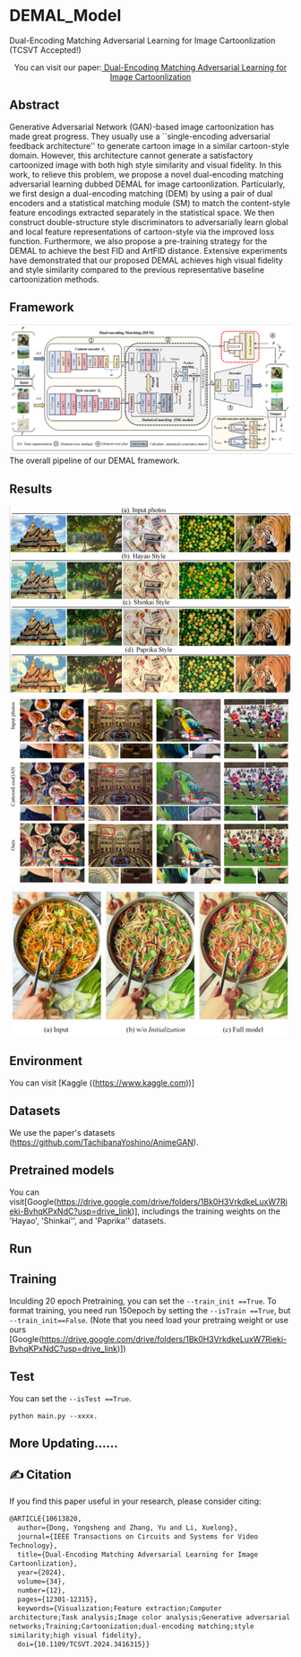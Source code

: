 
# DEMAL_Model
Dual-Encoding Matching Adversarial Learning for Image Cartoonlization (TCSVT Accepted!)

<div align="center">
 <!--   <img src="images/logo.png" alt="Logo" width="47" height="30" style="margin-right: 10px;"> -->
  You can visit our paper:<a href="https://ieeexplore.ieee.org/document/10613820"> Dual-Encoding Matching Adversarial Learning for Image Cartoonlization</a>
</h1>
</div>

## Abstract
Generative Adversarial Network (GAN)-based image cartoonization has made great progress. They 
usually use a ``single-encoding adversarial feedback architecture'' to generate cartoon image in a similar cartoon-style domain. However, this architecture cannot generate a satisfactory cartoonized image with both high style similarity and visual fidelity. In this work, to relieve this problem, we propose a novel dual-encoding matching adversarial learning dubbed DEMAL for image cartoonlization. Particularly, we first design a dual-encoding matching (DEM) by using a pair of dual encoders and a statistical matching module (SM) to match the content-style feature encodings extracted separately in the statistical space. We then construct double-structure style discriminators to adversarially learn global and local feature representations of cartoon-style via the improved loss function. Furthermore, we also propose a pre-training strategy for the DEMAL to achieve the best FID and ArtFID distance. Extensive experiments have demonstrated that our proposed DEMAL achieves high visual fidelity and style similarity compared to the previous representative baseline cartoonization methods.
## Framework
![DEMAL](https://github.com/ZYDeeplearning/DEMAL_Model/blob/main/1.png)
The overall pipeline of our DEMAL framework.
## Results
![DEMAL](https://github.com/ZYDeeplearning/DEMAL_Model/blob/main/2.png)
![DEMAL](https://github.com/ZYDeeplearning/DEMAL_Model/blob/main/3.png)
![DEMAL](https://github.com/ZYDeeplearning/DEMAL_Model/blob/main/4.png)

## Environment
You can visit [Kaggle ((https://www.kaggle.com))] 
## Datasets
We use the paper's datasets (https://github.com/TachibanaYoshino/AnimeGAN). 
## Pretrained models
You can visit[Google(https://drive.google.com/drive/folders/1Bk0H3VrkdkeLuxW7Rieki-BvhqKPxNdC?usp=drive_link)], includings the training weights on the 'Hayao', 'Shinkai'', and 'Paprika'' datasets.

## Run
## Training
Inculding 20 epoch Pretraining, you can set the ``--train_init ==True``. To format training, you need run 150epoch by setting the  ``--isTrain ==True``, but 
``--train_init==False``. (Note that you need load your pretraing weight or use ours [Google(https://drive.google.com/drive/folders/1Bk0H3VrkdkeLuxW7Rieki-BvhqKPxNdC?usp=drive_link)])
## Test 
You can set the ``--isTest ==True``.
```
python main.py --xxxx.
```
## More Updating......
##  ✍️️ Citation
If you find this paper useful in your research, please consider citing:
```
@ARTICLE{10613820,
  author={Dong, Yongsheng and Zhang, Yu and Li, Xuelong},
  journal={IEEE Transactions on Circuits and Systems for Video Technology}, 
  title={Dual-Encoding Matching Adversarial Learning for Image Cartoonlization}, 
  year={2024},
  volume={34},
  number={12},
  pages={12301-12315},
  keywords={Visualization;Feature extraction;Computer architecture;Task analysis;Image color analysis;Generative adversarial networks;Training;Cartoonization;dual-encoding matching;style similarity;high visual fidelity},
  doi={10.1109/TCSVT.2024.3416315}}
